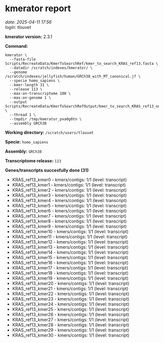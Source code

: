 # kmerator report
*date: 2025-04-11 17:56*  
*login: tlouvet*

**kmerator version:** 2.3.1

**Command:**

```
kmerator \
  --fasta-file Scripts/RecreateData/KmerToSearchRef/kmer_to_search_KRAS_ref13.fasta \
  --datadir /scratch/indexes/kmerator/ \
  --genome /scratch/indexes/jellyfish/human/GRCh38_with_MT_canonical.jf \
  --specie homo_sapiens \
  --kmer-length 31 \
  --release 113 \
  --max-on-transcriptome 100 \
  --max-on-genome 1 \
  --output Scripts/RecreateData/KmerToSearchRefOutput/kmer_to_search_KRAS_ref13_output \
  --thread 1 \
  --tmpdir /tmp/kmerator_pxa0g0tn \
  --assembly GRCh38
```

**Working directory:** `/scratch/users/tlouvet`

**Specie:** `homo_sapiens`

**Assembly:** `GRCh38`

**Transcriptome release:** `113`

**Genes/transcripts succesfully done (31)**

- KRAS_ref13_kmer0 - kmers/contigs: 1/1 (level: transcript)
- KRAS_ref13_kmer1 - kmers/contigs: 1/1 (level: transcript)
- KRAS_ref13_kmer2 - kmers/contigs: 1/1 (level: transcript)
- KRAS_ref13_kmer3 - kmers/contigs: 1/1 (level: transcript)
- KRAS_ref13_kmer4 - kmers/contigs: 1/1 (level: transcript)
- KRAS_ref13_kmer5 - kmers/contigs: 1/1 (level: transcript)
- KRAS_ref13_kmer6 - kmers/contigs: 1/1 (level: transcript)
- KRAS_ref13_kmer7 - kmers/contigs: 1/1 (level: transcript)
- KRAS_ref13_kmer8 - kmers/contigs: 1/1 (level: transcript)
- KRAS_ref13_kmer9 - kmers/contigs: 1/1 (level: transcript)
- KRAS_ref13_kmer10 - kmers/contigs: 1/1 (level: transcript)
- KRAS_ref13_kmer11 - kmers/contigs: 1/1 (level: transcript)
- KRAS_ref13_kmer12 - kmers/contigs: 1/1 (level: transcript)
- KRAS_ref13_kmer13 - kmers/contigs: 1/1 (level: transcript)
- KRAS_ref13_kmer14 - kmers/contigs: 1/1 (level: transcript)
- KRAS_ref13_kmer15 - kmers/contigs: 1/1 (level: transcript)
- KRAS_ref13_kmer16 - kmers/contigs: 1/1 (level: transcript)
- KRAS_ref13_kmer17 - kmers/contigs: 1/1 (level: transcript)
- KRAS_ref13_kmer18 - kmers/contigs: 1/1 (level: transcript)
- KRAS_ref13_kmer19 - kmers/contigs: 1/1 (level: transcript)
- KRAS_ref13_kmer20 - kmers/contigs: 1/1 (level: transcript)
- KRAS_ref13_kmer21 - kmers/contigs: 1/1 (level: transcript)
- KRAS_ref13_kmer22 - kmers/contigs: 1/1 (level: transcript)
- KRAS_ref13_kmer23 - kmers/contigs: 1/1 (level: transcript)
- KRAS_ref13_kmer24 - kmers/contigs: 1/1 (level: transcript)
- KRAS_ref13_kmer25 - kmers/contigs: 1/1 (level: transcript)
- KRAS_ref13_kmer26 - kmers/contigs: 1/1 (level: transcript)
- KRAS_ref13_kmer27 - kmers/contigs: 1/1 (level: transcript)
- KRAS_ref13_kmer28 - kmers/contigs: 1/1 (level: transcript)
- KRAS_ref13_kmer29 - kmers/contigs: 1/1 (level: transcript)
- KRAS_ref13_kmer30 - kmers/contigs: 1/1 (level: transcript)
